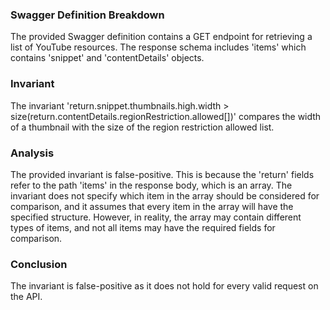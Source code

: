### Swagger Definition Breakdown

The provided Swagger definition contains a GET endpoint for retrieving a list of YouTube resources. The response schema includes 'items' which contains 'snippet' and 'contentDetails' objects.

### Invariant

The invariant 'return.snippet.thumbnails.high.width > size(return.contentDetails.regionRestriction.allowed[])' compares the width of a thumbnail with the size of the region restriction allowed list.

### Analysis

The provided invariant is false-positive. This is because the 'return' fields refer to the path 'items' in the response body, which is an array. The invariant does not specify which item in the array should be considered for comparison, and it assumes that every item in the array will have the specified structure. However, in reality, the array may contain different types of items, and not all items may have the required fields for comparison.

### Conclusion

The invariant is false-positive as it does not hold for every valid request on the API.

